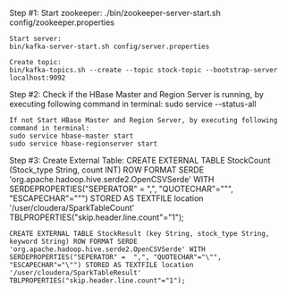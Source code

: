 Step #1:
	Start zookeeper:
	./bin/zookeeper-server-start.sh config/zookeeper.properties

	Start server:
	bin/kafka-server-start.sh config/server.properties

	Create topic:
	bin/kafka-topics.sh --create --topic stock-topic --bootstrap-server localhost:9092

Step #2:
	Check if the HBase Master and Region Server is running, by executing following command in terminal:
	sudo service --status-all

	If not Start HBase Master and Region Server, by executing following command in terminal:
	sudo service hbase-master start
	sudo service hbase-regionserver start

Step #3:
	Create External Table:
	CREATE EXTERNAL TABLE StockCount (Stock_type String, count INT) ROW FORMAT SERDE 'org.apache.hadoop.hive.serde2.OpenCSVSerde' WITH SERDEPROPERTIES("SEPERATOR" = ",", 	"QUOTECHAR"="\"", "ESCAPECHAR"="\"") STORED AS TEXTFILE location '/user/cloudera/SparkTableCount' TBLPROPERTIES("skip.header.line.count"="1");


	CREATE EXTERNAL TABLE StockResult (key String, stock_type String, keyword String) ROW FORMAT SERDE 'org.apache.hadoop.hive.serde2.OpenCSVSerde' WITH SERDEPROPERTIES("SEPERATOR" = 	",", "QUOTECHAR"="\"", "ESCAPECHAR"="\"") STORED AS TEXTFILE location '/user/cloudera/SparkTableResult' TBLPROPERTIES("skip.header.line.count"="1");
